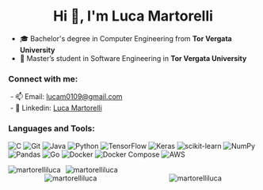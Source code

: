 <h1 align="center">Hi 👋, I'm Luca Martorelli</h1>

- 🎓 Bachelor's degree in Computer Engineering from **Tor Vergata University**
- 🔭 Master’s student in Software Engineering in **Tor Vergata University**

<h3 align="left">Connect with me:</h3>

&nbsp;- 📫 Email: [lucam0109@gmail.com](mailto:lucam0109@gmail.com)<br>
&nbsp;- 🔗 Linkedin: [Luca Martorelli](https://www.linkedin.com/in/luca-martorelli/) 

<h3 align="left">Languages and Tools:</h3>

![C](https://img.shields.io/badge/-C-00599C?style=flat-square&logo=c&logoColor=white)
![Git](https://img.shields.io/badge/-Git-F05032?style=flat-square&logo=git&logoColor=white)
![Java](https://img.shields.io/badge/-Java-007396?style=flat-square&logo=java&logoColor=white)
![Python](https://img.shields.io/badge/-Python-3776AB?style=flat-square&logo=python&logoColor=white)
![TensorFlow](https://img.shields.io/badge/-TensorFlow-FF6F20?style=flat-square&logo=tensorflow&logoColor=white)
![Keras](https://img.shields.io/badge/-Keras-D00000?style=flat-square&logo=keras&logoColor=white)
![scikit-learn](https://img.shields.io/badge/-scikit%20learn-F7931E?style=flat-square&logo=scikit-learn&logoColor=white)
![NumPy](https://img.shields.io/badge/-NumPy-013243?style=flat-square&logo=numpy&logoColor=white)
![Pandas](https://img.shields.io/badge/-Pandas-150458?style=flat-square&logo=pandas&logoColor=white)
![Go](https://img.shields.io/badge/-Go-00ADD8?style=flat-square&logo=go&logoColor=white)
![Docker](https://img.shields.io/badge/-Docker-2496ED?style=flat-square&logo=docker&logoColor=white)
![Docker Compose](https://img.shields.io/badge/-Docker%20Compose-2496ED?style=flat-square&logo=docker&logoColor=white)
![AWS](https://img.shields.io/badge/-AWS-232F3E?style=flat-square&logo=amazonaws&logoColor=white) 

<div style="display: flex; justify-content: start; align-items: center; gap: 10px;">
  <img src="https://github-readme-stats.vercel.app/api/top-langs?username=martorelliluca&show_icons=true&locale=en&layout=compact&theme=dark&hide" alt="martorelliluca" />
  <img src="https://komarev.com/ghpvc/?username=martorelliluca&label=Profile%20views&color=0e75b6&style=flat" alt="martorelliluca" />
</div>
<div style="display: flex; justify-content: space-around; align-items: center;">
  <img src="https://github-readme-streak-stats.herokuapp.com/?user=martorelliluca&" alt="martorelliluca" />
  <img src="https://github-readme-stats.vercel.app/api?username=martorelliluca&show_icons=true&locale=en&theme=dark&hide" alt="martorelliluca" />
</div>
<!-- <p align="left"> <a href="https://github.com/ryo-ma/github-profile-trophy"><img src="https://github-profile-trophy.vercel.app/?username=martorelliluca" alt="martorelliluca" /></a> </p>  -->
